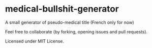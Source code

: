 # medical-bullshit-generator
A small generator of pseudo-medical title (French only for now)

Feel free to collaborate (by forking, opening issues and pull requests).

Licensed under MIT License.

